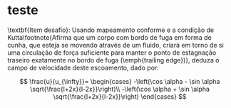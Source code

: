 # teste

\textbf{Item desafio}: Usando mapeamento conforme e a condição de Kutta\footnote{Afirma que um corpo com bordo de fuga em forma de cunha, que esteja se movendo através de um fluido, criará em torno de si uma circulação de força suficiente para manter o ponto de estagnação traseiro exatamente no bordo de fuga (\emph{trailing edge})}, deduza o campo de velocidade deste escoamento, dado por:


$$
\frac{u}{u_{\infty}}=
  \begin{cases}
    -\left(\cos \alpha - \sin \alpha \sqrt{\frac{l+2x}{l-2x}}\right)\\
    -\left(\cos \alpha + \sin \alpha \sqrt{\frac{l+2x}{l-2x}}\right)
  \end{cases}
$$


